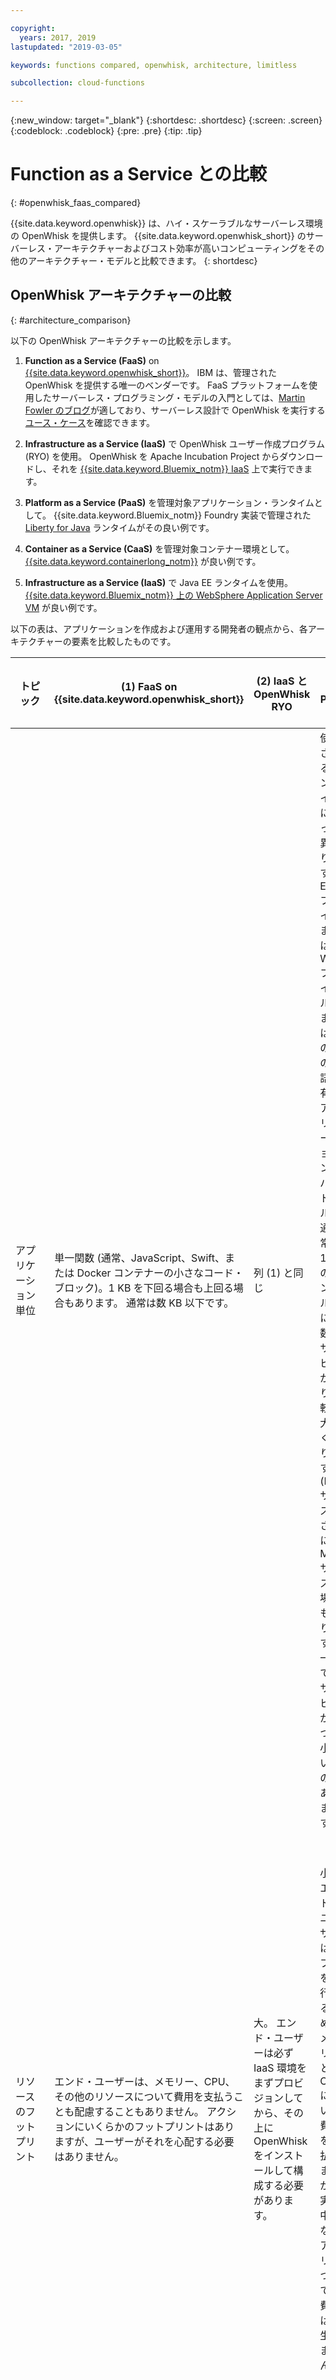 ```yaml
---

copyright:
  years: 2017, 2019
lastupdated: "2019-03-05"

keywords: functions compared, openwhisk, architecture, limitless

subcollection: cloud-functions

---
```


{:new_window: target="_blank"}
{:shortdesc: .shortdesc}
{:screen: .screen}
{:codeblock: .codeblock}
{:pre: .pre}
{:tip: .tip}

# Function as a Service との比較
{: #openwhisk_faas_compared}

{{site.data.keyword.openwhisk}} は、ハイ・スケーラブルなサーバーレス環境の OpenWhisk を提供します。 {{site.data.keyword.openwhisk_short}} のサーバーレス・アーキテクチャーおよびコスト効率が高いコンピューティングをその他のアーキテクチャー・モデルと比較できます。
{: shortdesc}

## OpenWhisk アーキテクチャーの比較
{: #architecture_comparison}

以下の OpenWhisk アーキテクチャーの比較を示します。

1. **Function as a Service (FaaS)** on [{{site.data.keyword.openwhisk_short}}](https://cloud.ibm.com/openwhisk)。 IBM は、管理された OpenWhisk を提供する唯一のベンダーです。 FaaS プラットフォームを使用したサーバーレス・プログラミング・モデルの入門としては、[Martin Fowler のブログ](https://martinfowler.com/articles/serverless.html)が適しており、サーバーレス設計で OpenWhisk を実行する[ユース・ケース](/docs/openwhisk?topic=cloud-functions-openwhisk_common_use_cases)を確認できます。

2. **Infrastructure as a Service (IaaS)** で OpenWhisk ユーザー作成プログラム (RYO) を使用。 OpenWhisk を Apache Incubation Project からダウンロードし、それを [{{site.data.keyword.Bluemix_notm}} IaaS](https://cloud.ibm.com/catalog/?category=devices) 上で実行できます。

3. **Platform as a Service (PaaS)** を管理対象アプリケーション・ランタイムとして。 {{site.data.keyword.Bluemix_notm}} Foundry 実装で管理された [Liberty for Java](https://cloud.ibm.com/catalog/starters/liberty-for-java) ランタイムがその良い例です。

4. **Container as a Service (CaaS)** を管理対象コンテナー環境として。 [{{site.data.keyword.containerlong_notm}}](/docs/containers?topic=containers-container_index#container_index) が良い例です。

5. **Infrastructure as a Service (IaaS)** で Java EE ランタイムを使用。 [{{site.data.keyword.Bluemix_notm}} 上の WebSphere Application Server VM](https://cloud.ibm.com/catalog/services/websphere-application-server) が良い例です。

以下の表は、アプリケーションを作成および運用する開発者の観点から、各アーキテクチャーの要素を比較したものです。


| トピック | (1) FaaS on {{site.data.keyword.openwhisk_short}} | (2) IaaS と OpenWhisk RYO | (3) PaaS | (4) CaaS | (5) IaaS と Java EE |
| --- | --- | --- | --- | --- | --- |
|	アプリケーション単位	|	単一関数 (通常、JavaScript、Swift、または Docker コンテナーの小さなコード・ブロック)。1 KB を下回る場合も上回る場合もあります。 通常は数 KB 以下です。	|	列 (1) と同じ	|	使用されるランタイムによって異なります。 EAR ファイルまたは WAR ファイル、またはその他の言語固有のアプリケーション・バンドル。通常、1 つのバンドル内に多数のサービスがあり比較的大きくなります (KB サイズ、さらには MB サイズの場合もあります)。一方で、サービスが 1 つの小さいものもあります。	|	デプロイメントの単位は Docker コンテナーです。	|	EAR ファイルまたは WAR ファイルとその他の依存関係を使用したアプリケーション・サーバーを含む VM。通常は GB のサイズです。	|
|	リソースのフットプリント	|	エンド・ユーザーは、メモリー、CPU、その他のリソースについて費用を支払うことも配慮することもありません。 アクションにいくらかのフットプリントはありますが、ユーザーがそれを心配する必要はありません。	|	大。 エンド・ユーザーは必ず IaaS 環境をまずプロビジョンしてから、その上に OpenWhisk をインストールして構成する必要があります。	|	小。 エンド・ユーザーはアプリを実行するためのメモリーと CPU について費用を支払いますが、実行中でないアプリについては費用は発生しません。	|	小から中	|	大。 エンド・ユーザーは、アプリ実行中には、ディスク・ストレージ、メモリー、CPU、および場合によってはその他のコンポーネントについても費用を支払う必要があります。 アプリ停止時には、ストレージ・コストのみが発生します。	|
|	インストールとセットアップ	|	不要	|	困難。エンド・ユーザーがすべてを行います。	|	不要	|	中程度。ハードウェア、ネットワーキング、OS、コンテナー管理ツールは CaaS ベンダーが、イメージ、接続、インスタンスはエンド・ユーザーが提供します。	|	困難。ハードウェア、ネットワーキング、OS、初期 Java EE インストールはベンダーが、追加の構成、クラスタリング、スケーリングはエンド・ユーザーが提供します。	|
|	プロビジョニングの時間	|	数ミリ秒	|	列 (4) と (5) を参照	|	数分	|	数分	|	数時間	|
|	進行中の管理	|	なし	|	困難	|	なし	|	中程度	|	困難	|
|	弾力性に優れたスケーリング	|	各アクションは常に負荷に応じて即時かつ本質的にスケーリングされます。 VM および他のリソースを事前にプロビジョンする必要はありません。	|	提供されません。エンド・ユーザーが、IaaS でコンピュート・キャパシティーを提供し、VM のスケーリングを管理する必要があります。 VM がいったんスケーリングされると、OpenWhisk が自動的にアクションをスケーリングしますが、リソースは事前にプロビジョン済みでなければなりません。	|	自動ですが、スケーリングには時間がかかります。 負荷が増加している間、ユーザーがスケーリング・アクションの完了を数分間待つ可能性があります。 自動スケーリングには、入念な調整が必要です。	|	自動ですが、スケーリングには時間がかかります。 負荷が増加している間、ユーザーがスケーリング・アクションの完了を数分間待つ可能性があります。 自動スケーリングには、入念な調整が必要です。	|	提供されません	|
|	キャパシティー・プランニング	|	不要。 必要なキャパシティーを FaaS が自動的に提供します。	|	事前に十分なキャパシティーをプロビジョンするか、スクリプト化する必要があります。	|	ある程度のキャパシティー・プランニングが必要ですが、ある程度の自動のキャパシティー増強が提供されます。	|	ある程度のキャパシティー・プランニングが必要ですが、ある程度の自動のキャパシティー増強が提供されます。	|	ピーク時のワークロードを処理できるだけの十分なキャパシティーを静的にプロビジョンする必要があります。	|
|	持続的な接続および状態	|	限定的。コンテナー・キャッシングの場合を除き、持続的な接続を保持できません。 一般的に、状態は外部リソースで保持される必要があります。	|	列 (1) と同じ	|	サポートされます。オープン・ソケットまたは接続を長時間保持することができ、呼び出しと呼び出しの間はメモリーに状態を保管できます。	|	サポートされます。オープン・ソケットまたは接続を長時間保持することができ、呼び出しと呼び出しの間はメモリーに状態を保管できます。	|	サポートされます。オープン・ソケットまたは接続を長時間保持することができ、呼び出しと呼び出しの間はメモリーに状態を保管できます。	|
|	保守	|	なし。スタック全体が IBM によって管理されます。	|	かなり大。ターゲット環境に応じて、ユーザーによるハードウェア、ネットワーキング、OS、ストレージ、DB のプロビジョン、OpenWhisk のインストールおよび保守などが必要です。	|	なし。スタック全体がベンダーによって管理されます。	|	かなり大。ユーザーがカスタム・イメージの作成と保守、コンテナーのデプロイと管理、コンテナー間の接続の管理などを行う必要があります。	|	かなり大。ユーザーが VM を割り振り、Java EE サーバーを個々に管理してスケーリングする必要があります。	|
|	高可用性 (HA) と災害復旧 (DR)	|	内在 / 追加コストはありません	|	ユーザー作成プログラム (RYO) 	|	利用には追加料金が必要です。	|	失敗したコンテナーを自動的に再始動することができます。	|	半自動で、利用には追加料金が必要です。 VM を自動的にフェイルオーバーすることができます。	|
|	セキュリティー	|	ベンダーによって提供される	|	ユーザー作成プログラム (RYO)	|	RYO とベンダー提供の混合	|	RYO とベンダー提供の混合	|	ユーザー作成プログラム (RYO)	|
|	開発者の速度	|	最速	|	最速	|	最速	|	平均	|	低速	|
|	リソース使用状況 (アイドルであっても支払いが必要なリソース)	|	リソースは、要求時にのみ起動されるので、アイドルになることはありません。 ワークロードがない場合、コストは発生せず、リソース割り振りも発生しません。	|	このオプションは IaaS または CaaS を使用するため、列 (4) および (5) と同様の考慮事項が適用されます。	|	一部のリソースがアイドルになる可能性があり、アイドル状態のリソースをなくすのに自動スケーリングが役立ちます。 多数の実行中インスタンスが常時存在する必要があり、これらの使用はキャパシティーの 50 % に満たないことが多くあります。 停止済みのインスタンスにコストはかかりません。	|	列 (3) と同様	|	一部のリソースがアイドルになる可能性がありますが、自動スケーリングはサポートされません。 いくつかの実行中インスタンスが常時存在する必要があり、これらの使用はキャパシティーの 50 % に満たないことが多くあります。 停止済みのインスタンスに、ストレージのコストが発生する場合があります。	|
|	成熟度	|	早期の成熟度	|	早期の成熟度	|	早期の成熟度	|	中程度の成熟度	|	高い成熟度	|
|	リソース制限	|	[いくつかの制限があります](/docs/openwhisk?topic=cloud-functions-openwhisk_reference#openwhisk_syslimits)。	|	割り振られたリソースによって異なります。	|	なし	|	なし	|	なし	|
|	使用頻度の低いサービスの待ち時間	|	頻度の低い要求では、最初は何秒かの応答時間がかかることがありますが、その後の要求ではミリ秒の範囲にとどまります。	|	場合によって異なる	|	小	|	小	|	小。システムに十分なリソースがあることが前提	|
|	最適なアプリケーション・タイプ	|	イベント処理、IoT、モバイル・バックエンド、マイクロサービス。 モノリシック・アプリケーションには明らかに不適です。 [ユース・ケース](/docs/openwhisk?topic=cloud-functions-openwhisk_common_use_cases)を参照	|	列 (1) と同じですが、ユーザーが 非 IBM Cloud で、またはオンプレミスで実行する必要がある場合です。	|	24 時間 365 日の作業負荷がある Web アプリケーション、接続を長期間オープンにしておく必要があるステートフル・サービス。 マイクロサービスまたはモノリシック・アプリケーションの実行に使用できます。	|	マイクロサービス・アプリケーションに最適。	|	オンプレミスからクラウドにマイグレーションされた従来型のエンタープライズ・アプリケーション。 モノリシック・アプリケーションに最適。	|
|	課金の細分度と請求処理	|	[100 ミリ秒のブロックごと](https://cloud.ibm.com/openwhisk/learn/pricing)	|	実装によって異なる。IaaS または CaaS が使用されている場合、同様の考慮事項が適用されます。列 (4) および (5) を参照。	|	通常は、一括にしたリソース (CPU + メモリー + 一定のディスク・スペース) に対して時間単位 (まれに、分単位) で課金されます。	|	列 (3) と同様	|	列 (3) と同様	|
|	総所有コスト (TCO)	|	優位点として、アプリケーションのコストが他の選択肢よりも桁違いに低くなる可能性があります。 リソースが自動的にスケーリングされるため、オーバープロビジョニングは発生しません。	|	クラウド・デプロイメントでは、OpenWhisk FaaS よりコストが高くなる可能性が大きいですが、オンプレミス・デプロイメントでは、従来型のアーキテクチャーより安くなる可能性があります。	|	比較的低い。ユーザーはリソースをプロビジョンしたり管理したりする必要がなく、アプリケーション開発に集中できます。 サーバーレスに比べてある程度のオーバープロビジョニングがあります。	|	中程度。ユーザーはコンテナーおよびアプリケーションをプロビジョンして管理する必要があり、サーバーレスまたは PaaS と比べて一定レベルのオーバープロビジョニングが発生することがあります。	|	比較的高い。レガシー・アプリケーションをクラウド・ネイティブ・モデルへマイグレーションすることに非常にコストがかかる可能性があることを考えると、そうしたアプリ向けの実現可能で経済的な選択肢になり得ます。	|

## コストについての考慮事項
{: #cost_considerations}

テスト、ステージング、負荷テスト、およびその他の環境のためのインフラストラクチャーには、コストがかかります。 セットアップに時間がかかるうえ、通常は 24 時間 365 日稼働することになるので、十分に活用されないことも多く、大量のキャパシティーを消費します。 サーバーレス・アーキテクチャーを使用すると、いくつ環境があろうと、環境のコストは、定義されている環境の数でなく、負荷に基づいて生成されます。
{: shortdesc}

サーバーレス・アプリケーションのコストを見積もるには、[料金カリキュレーター ![外部リンク・アイコン](../icons/launch-glyph.svg "外部リンク・アイコン")](https://cloud.ibm.com/openwhisk/learn/pricing) を使用できます。

### 無限のキャパシティー
{: #limitless_capacity}

従来のアーキテクチャーでは、各サービスはそれぞれに割り振られた容量を消費し、ユーザーは容量使用量に応じて請求されます。 {{site.data.keyword.openwhisk_short}} のサーバーレス・アーキテクチャーでは、マイクロサービス・アーキテクチャーの細分度に対する制約が削減されます。

{{site.data.keyword.openwhisk_short}} を使用していないとき、コストは発生しません。 HTTP 呼び出し、データベース状態変更、または、コードの実行をトリガーするその他のタイプのイベントがあると、コードが実行されます。 課金は、100 ms 単位に丸められた、実行時間のミリ秒単位で行われます。VM が有益な作業をしていたかどうかに関係ない VM 利用の時間単位で課金されることはありません。 イベントがコンシュームされた場合にのみ支払いを行い、環境の数に基づいて支払いを行うわけではないので、アプリを 100 個、1000 個、またはさらに多くのマイクロサービスへと分割できます。

### 任意の地域でのアクションの実行
{: #actions_region}

従来のアーキテクチャーでは、実行対象の各地域でコードが実行される必要があり、その地域のインフラストラクチャーにも料金がかかります。 {{site.data.keyword.openwhisk_short}} では、追加のコストなしに任意の地域にアクションをデプロイし、そこで実行できるようになります。 従来のコスト制限なしで、コードの可用性と回復力を高めることができます。

### 仕様での冗長性
{: #redundancy_design}

従来のアーキテクチャーでは、アプリケーションに冗長性が必要です。 サーバーレス・アプリケーションは、仕様がステートレスかつ要求イベント・ドリブンであるため、{{site.data.keyword.openwhisk_short}} では、プロセスを高可用性 (HA) にする必要はありません。 冗長性を明示的に作成する必要をなくすことで、サーバーレス・アプリケーションのステートレスな性質により、インフラストラクチャーのコストが大幅に削減されます。
